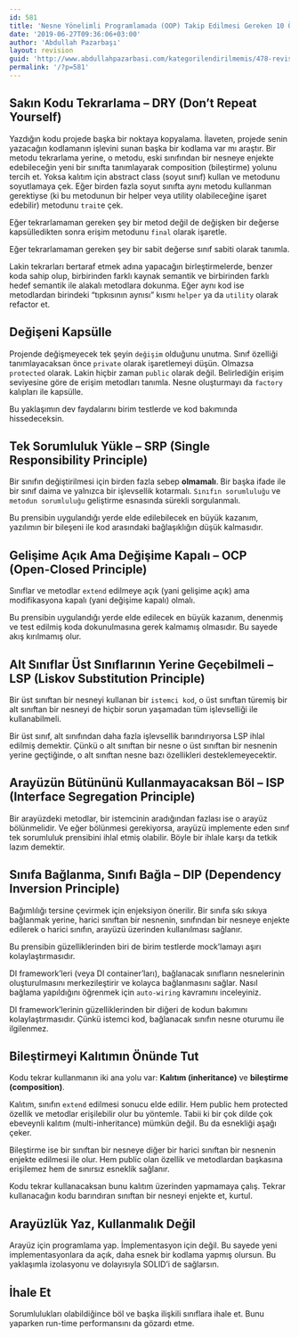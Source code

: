 ```yaml
---
id: 581
title: 'Nesne Yönelimli Programlamada (OOP) Takip Edilmesi Gereken 10 Önemli Prensip'
date: '2019-06-27T09:36:06+03:00'
author: 'Abdullah Pazarbaşı'
layout: revision
guid: 'http://www.abdullahpazarbasi.com/kategorilendirilmemis/478-revision-v1'
permalink: '/?p=581'
---
```


## Sakın Kodu Tekrarlama – DRY (Don’t Repeat Yourself)

Yazdığın kodu projede başka bir noktaya kopyalama. İlaveten, projede senin yazacağın kodlamanın işlevini sunan başka bir kodlama var mı araştır. Bir metodu tekrarlama yerine, o metodu, eski sınıfından bir nesneye enjekte edebileceğin yeni bir sınıfta tanımlayarak composition (bileştirme) yolunu tercih et. Yoksa kalıtım için abstract class (soyut sınıf) kullan ve metodunu soyutlamaya çek. Eğer birden fazla soyut sınıfta aynı metodu kullanman gerektiyse (ki bu metodunun bir helper veya utility olabileceğine işaret edebilir) metodunu `trait`e çek.

Eğer tekrarlamaman gereken şey bir metod değil de değişken bir değerse kapsülledikten sonra erişim metodunu `final` olarak işaretle.

Eğer tekrarlamaman gereken şey bir sabit değerse sınıf sabiti olarak tanımla.

Lakin tekrarları bertaraf etmek adına yapacağın birleştirmelerde, benzer koda sahip olup, birbirinden farklı kaynak semantik ve birbirinden farklı hedef semantik ile alakalı metodlara dokunma. Eğer aynı kod ise metodlardan birindeki “tıpkısının aynısı” kısmı `helper` ya da `utility` olarak refactor et.

## Değişeni Kapsülle

Projende değişmeyecek tek şeyin `değişim` olduğunu unutma. Sınıf özelliği tanımlayacaksan önce `private` olarak işaretlemeyi düşün. Olmazsa `protected` olarak. Lakin hiçbir zaman `public` olarak değil. Belirlediğin erişim seviyesine göre de erişim metodları tanımla. Nesne oluşturmayı da `factory` kalıpları ile kapsülle.

Bu yaklaşımın dev faydalarını birim testlerde ve kod bakımında hissedeceksin.

## Tek Sorumluluk Yükle – SRP (Single Responsibility Principle)

Bir sınıfın değiştirilmesi için birden fazla sebep **olmamalı**. Bir başka ifade ile bir sınıf daima ve yalnızca bir işlevsellik kotarmalı. `Sınıfın sorumluluğu` ve `metodun sorumluluğu` geliştirme esnasında sürekli sorgulanmalı.

Bu prensibin uygulandığı yerde elde edilebilecek en büyük kazanım, yazılımın bir bileşeni ile kod arasındaki bağlaşıklığın düşük kalmasıdır.

## Gelişime Açık Ama Değişime Kapalı – OCP (Open-Closed Principle)

Sınıflar ve metodlar `extend` edilmeye açık (yani gelişime açık) ama modifikasyona kapalı (yani değişime kapalı) olmalı.

Bu prensibin uygulandığı yerde elde edilecek en büyük kazanım, denenmiş ve test edilmiş koda dokunulmasına gerek kalmamış olmasıdır. Bu sayede akış kırılmamış olur.

## Alt Sınıflar Üst Sınıflarının Yerine Geçebilmeli – LSP (Liskov Substitution Principle)

Bir üst sınıftan bir nesneyi kullanan bir `istemci kod`, o üst sınıftan türemiş bir alt sınıftan bir nesneyi de hiçbir sorun yaşamadan tüm işlevselliği ile kullanabilmeli.

Bir üst sınıf, alt sınıfından daha fazla işlevsellik barındırıyorsa LSP ihlal edilmiş demektir. Çünkü o alt sınıftan bir nesne o üst sınıftan bir nesnenin yerine geçtiğinde, o alt sınıftan nesne bazı özellikleri desteklemeyecektir.

## Arayüzün Bütününü Kullanmayacaksan Böl – ISP (Interface Segregation Principle)

Bir arayüzdeki metodlar, bir istemcinin aradığından fazlası ise o arayüz bölünmelidir. Ve eğer bölünmesi gerekiyorsa, arayüzü implemente eden sınıf tek sorumluluk prensibini ihlal etmiş olabilir. Böyle bir ihlale karşı da tetkik lazım demektir.

## Sınıfa Bağlanma, Sınıfı Bağla – DIP (Dependency Inversion Principle)

Bağımlılığı tersine çevirmek için enjeksiyon önerilir. Bir sınıfa sıkı sıkıya bağlanmak yerine, harici sınıftan bir nesnenin, sınıfından bir nesneye enjekte edilerek o harici sınıfın, arayüzü üzerinden kullanılması sağlanır.

Bu prensibin güzelliklerinden biri de birim testlerde mock’lamayı aşırı kolaylaştırmasıdır.

DI framework’leri (veya DI container’ları), bağlanacak sınıfların nesnelerinin oluşturulmasını merkezileştirir ve kolayca bağlanmasını sağlar. Nasıl bağlama yapıldığını öğrenmek için `auto-wiring` kavramını inceleyiniz.

DI framework’lerinin güzelliklerinden bir diğeri de kodun bakımını kolaylaştırmasıdır. Çünkü istemci kod, bağlanacak sınıfın nesne oturumu ile ilgilenmez.

## Bileştirmeyi Kalıtımın Önünde Tut

Kodu tekrar kullanmanın iki ana yolu var: **Kalıtım (inheritance)** ve **bileştirme (composition)**.

Kalıtım, sınıfın `extend` edilmesi sonucu elde edilir. Hem public hem protected özellik ve metodlar erişilebilir olur bu yöntemle. Tabii ki bir çok dilde çok ebeveynli kalıtım (multi-inheritance) mümkün değil. Bu da esnekliği aşağı çeker.

Bileştirme ise bir sınıftan bir nesneye diğer bir harici sınıftan bir nesnenin enjekte edilmesi ile olur. Hem public olan özellik ve metodlardan başkasına erişilemez hem de sınırsız esneklik sağlanır.

Kodu tekrar kullanacaksan bunu kalıtım üzerinden yapmamaya çalış. Tekrar kullanacağın kodu barındıran sınıftan bir nesneyi enjekte et, kurtul.

## Arayüzlük Yaz, Kullanmalık Değil

Arayüz için programlama yap. İmplementasyon için değil. Bu sayede yeni implementasyonlara da açık, daha esnek bir kodlama yapmış olursun. Bu yaklaşımla izolasyonu ve dolayısıyla SOLID’i de sağlarsın.

## İhale Et

Sorumlulukları olabildiğince böl ve başka ilişkili sınıflara ihale et. Bunu yaparken run-time performansını da gözardı etme.